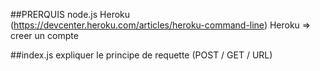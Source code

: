 ##PRERQUIS
node.js
Heroku (https://devcenter.heroku.com/articles/heroku-command-line)
Heroku => creer un compte

##index.js
expliquer le principe de requette (POST / GET / URL)
